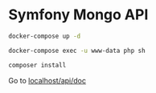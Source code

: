 # Symfony Mongo API

```bash
docker-compose up -d

docker-compose exec -u www-data php sh

composer install
```

Go to [localhost/api/doc](http://localhost/api/doc)
